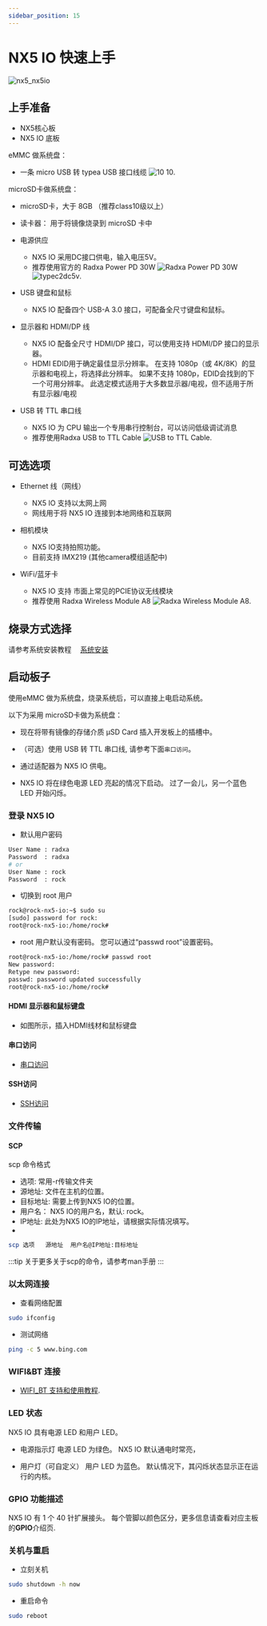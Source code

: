 ```yaml
---
sidebar_position: 15
---
```


# NX5 IO 快速上手

![nx5_nx5io](/img/nx5/nx5-io/nx5_io_with_module_main.webp)

## 上手准备

- NX5核心板
- NX5 IO 底板

eMMC 做系统盘：

  - 一条 micro USB 转 typea USB 接口线缆 ![10 10](/img/nx5/others/typea2micro.webp).

microSD卡做系统盘：

  - microSD卡，大于 8GB （推荐class10级以上）
  - 读卡器： 用于将镜像烧录到 microSD 卡中

- 电源供应

  - NX5 IO 采用DC接口供电，输入电压5V。
  - 推荐使用官方的 Radxa Power PD 30W ![Radxa Power PD 30W](/img/accessories/pd-30w.webp) ![typec2dc5v](/img/nx5/others/typec2dc5v.webp).

- USB 键盘和鼠标

  - NX5 IO 配备四个 USB-A 3.0 接口，可配备全尺寸键盘和鼠标。

- 显示器和 HDMI/DP 线

  - NX5 IO 配备全尺寸 HDMI/DP 接口，可以使用支持 HDMI/DP 接口的显示器。
  - HDMI EDID用于确定最佳显示分辨率。 在支持 1080p（或 4K/8K）的显示器和电视上，将选择此分辨率。 如果不支持 1080p，EDID会找到的下一个可用分辨率。 此选定模式适用于大多数显示器/电视，但不适用于所有显示器/电视

- USB 转 TTL 串口线

  - NX5 IO 为 CPU 输出一个专用串行控制台，可以访问低级调试消息
  - 推荐使用Radxa USB to TTL Cable ![USB to TTL Cable](/img/accessories/usb-ttl.webp).

## 可选选项

- Ethernet 线（网线）

  - NX5 IO 支持以太网上网
  - 网线用于将 NX5 IO 连接到本地网络和互联网

- 相机模块

  - NX5 IO支持拍照功能。
  - 目前支持 IMX219 (其他camera模组适配中)

- WiFi/蓝牙卡
  - NX5 IO 支持 市面上常见的PCIE协议无线模块
  - 推荐使用 Radxa Wireless Module A8
    ![Radxa Wireless Module A8](/img/accessories/a8-module-01.webp).

## 烧录方式选择

请参考系统安装教程
&emsp;[系统安装](/compute-module/nx5/install_os.md)

## 启动板子

使用eMMC 做为系统盘，烧录系统后，可以直接上电启动系统。

以下为采用 microSD卡做为系统盘：

- 现在将带有镜像的存储介质 μSD Card 插入开发板上的插槽中。

- （可选）使用 USB 转 TTL 串口线, 请参考下面`串口访问`。

- 通过适配器为 NX5 IO 供电。

- NX5 IO 将在绿色电源 LED 亮起的情况下启动。 过了一会儿，另一个蓝色 LED 开始闪烁。

### 登录 NX5 IO

- 默认用户密码

```bash
User Name : radxa
Password  : radxa
# or
User Name : rock
Password  : rock
```

- 切换到 root 用户

```bash
rock@rock-nx5-io:~$ sudo su
[sudo] password for rock:
root@rock-nx5-io:/home/rock#
```

- root 用户默认没有密码。 您可以通过“passwd root”设置密码。

```bash
root@rock-nx5-io:/home/rock# passwd root
New password:
Retype new password:
passwd: password updated successfully
root@rock-nx5-io:/home/rock#
```

#### HDMI 显示器和鼠标键盘

- 如图所示，插入HDMI线材和鼠标键盘
  

#### 串口访问

- [串口访问](/general-tutorial/serial)

#### SSH访问

- [SSH访问](/radxa-os/config/ssh-access.md)

### 文件传输

#### SCP

scp 命令格式

- 选项: 常用-r传输文件夹
- 源地址: 文件在主机的位置。
- 目标地址: 需要上传到NX5 IO的位置。
- 用户名： NX5 IO的用户名，默认: rock。
- IP地址: 此处为NX5 IO的IP地址，请根据实际情况填写。
-

```bash
scp 选项   源地址  用户名@IP地址:目标地址
```

:::tip
关于更多关于scp的命令，请参考man手册
:::

### 以太网连接

- 查看网络配置

```bash
sudo ifconfig
```

- 测试网络

```bash
ping -c 5 www.bing.com
```

### WIFI&BT 连接

- [WIFI_BT 支持和使用教程](/accessories/wireless-a8).

### LED 状态

NX5 IO 具有电源 LED 和用户 LED。

- 电源指示灯
  电源 LED 为绿色。 NX5 IO 默认通电时常亮，

- 用户灯（可自定义）
  用户 LED 为蓝色。 默认情况下，其闪烁状态显示正在运行的内核。

### GPIO 功能描述

NX5 IO 有 1 个 40 针扩展接头。 每个管脚以颜色区分，更多信息请查看对应主板的**GPIO**介绍页.

### 关机与重启

- 立刻关机

```bash
sudo shutdown -h now
```

- 重启命令

```bash
sudo reboot
```
